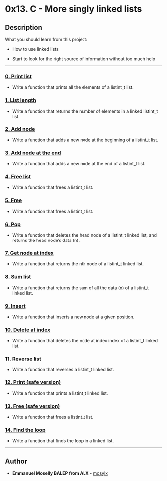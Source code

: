 # 0x13. C - More singly linked lists



## Description

What you should learn from this project:



* How to use linked lists

* Start to look for the right source of information without too much help



---



### [0. Print list](./0-print_listint.c)

* Write a function that prints all the elements of a listint_t list.





### [1. List length](./1-listint_len.c)

* Write a function that returns the number of elements in a linked listint_t list.





### [2. Add node](./2-add_nodeint.c)

* Write a function that adds a new node at the beginning of a listint_t list.





### [3. Add node at the end](./3-add_nodeint_end.c)

* Write a function that adds a new node at the end of a listint_t list.





### [4. Free list](./4-free_listint.c)

* Write a function that frees a listint_t list.





### [5. Free](./5-free_listint2.c)

* Write a function that frees a listint_t list.





### [6. Pop](./6-pop_listint.c)

* Write a function that deletes the head node of a listint_t linked list, and returns the head node’s data (n).





### [7. Get node at index](./7-get_nodeint.c)

* Write a function that returns the nth node of a listint_t linked list.





### [8. Sum list](./8-sum_listint.c)

* Write a function that returns the sum of all the data (n) of a listint_t linked list.





### [9. Insert](./9-insert_nodeint.c)

* Write a function that inserts a new node at a given position.





### [10. Delete at index](./10-delete_nodeint.c)

* Write a function that deletes the node at index index of a listint_t linked list.





### [11. Reverse list](./100-reverse_listint.c)

* Write a function that reverses a listint_t linked list.





### [12. Print (safe version)](./101-print_listint_safe.c)

* Write a function that prints a listint_t linked list.





### [13. Free (safe version)](./102-free_listint_safe.c)

* Write a function that frees a listint_t list.





### [14. Find the loop](./103-find_loop.c)

* Write a function that finds the loop in a linked list.



---



## Author

* **Emmanuel Moselly BALEP from ALX** - [mosylx](https://github.com/mosylx)
